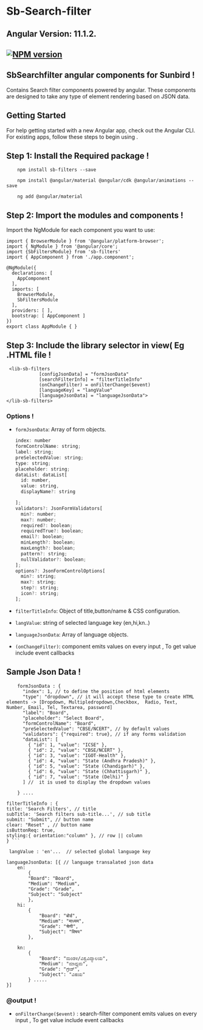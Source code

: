 # Sb-Search-filter
Angular Version: 11.1.2.
---
[![NPM version](https://img.shields.io/npm/v/sb-filters.svg?flat&logo=npm)](https://img.shields.io/npm/v/sb-filters.svg?style=for-the-badge&logo=npm)
---
## SbSearchfilter angular components for Sunbird !
Contains Search filter components powered by angular. These components are designed to take any type of element rendering based on JSON data. 

## Getting Started
For help getting started with a new Angular app, check out the Angular CLI.
For existing apps, follow these steps to begin using .

## Step 1: Install the Required package !
```
    npm install sb-filters --save
```
```
    npm install @angular/material @angular/cdk @angular/animations --save 
```
``` 
    ng add @angular/material
```

## Step 2: Import the modules and components !

Import the NgModule for each component you want to use:

```
import { BrowserModule } from '@angular/platform-browser';
import { NgModule } from '@angular/core';
import {SbFiltersModule} from 'sb-filters'
import { AppComponent } from './app.component';

@NgModule({
  declarations: [
    AppComponent
  ],
  imports: [
    BrowserModule,
    SbFiltersModule
  ],
  providers: [ ],
  bootstrap: [ AppComponent ]
})
export class AppModule { }
```

## Step 3: Include the library selector in view( Eg .HTML file !

```
 <lib-sb-filters
            [configJsonData] = "formJsonData"
            [searchFilterInfo] = "filterTitleInfo"
            (onChangeFilter) = onFilterChange($event)
            [languageKey] = "langValue"
            [languageJsonData] = "languageJsonData">
</lib-sb-filters>

```

### Options !
  - `formJsonData`: Array of form objects.

      ```javascript
    index: number
    formControlName: string;
    label: string;
    preSelectedValue: string;
    type: string;
    placeholder: string;
    dataList: dataList[
        id: number,
        value: string,
        displayName?: string

    ];
    validators?: JsonFormValidators[
        min?: number;
        max?: number;
        required?: boolean;
        requiredTrue?: boolean;
        email?: boolean;
        minLength?: boolean;
        maxLength?: boolean;
        pattern?: string;
        nullValidator?: boolean;
    ];
    options?: JsonFormControlOptions[
        min?: string;
        max?: string;
        step?: string;
        icon?: string;
    ];
      ```

  - `filterTitleInfo`: Object of title,button/name & CSS configuration.
  - `langValue`: string of selected language key (en,hi,kn..)
  - `languageJsonData`: Array of language objects.
  - `(onChangeFilter)`: component emits values on every input , To get value include event callbacks
## Sample Json Data !
``` 
    formJsonData : {
      "index": 1, // to define the position of html elements
      "type": "dropdown", // it will accept these type to create HTML elements -> [Dropdown, Multipledropdown,Checkbox,  Radio, Text, Number, Email, Tel, Textarea, password] 
      "label": "Board", 
      "placeholder": "Select Board",
      "formControlName": "Board",
      "preSelectedValue": "CBSE/NCERT", // by default values
      "validators": {"required": true}, // if any forms validation
      "dataList": [
        { "id": 1, "value": "ICSE" },
        { "id": 2, "value": "CBSE/NCERT" },
        { "id": 3, "value": "IGOT-Health" },
        { "id": 4, "value": "State (Andhra Pradesh)" },
        { "id": 5, "value": "State (Chandigarh)" },
        { "id": 6, "value": "State (Chhattisgarh)" },
        { "id": 7, "value": "State (Delhi)" }
      ] //  it is used to display the dropdown values

    } ....

 ``` 
    filterTitleInfo : {
    title: 'Search Filters', // title
    subTitle: 'Search filters sub-title...', // sub title
    submit: "Submit", // button name
    clear: "Reset" , // button name
    isButtonReq: true,
    styling:{ orientation:"column" }, // row || column
    } ```

```
 langValue : 'en'...  // selected global language key

```
```
languageJsonData: [{ // language transalated json data
    en:
        {
        "Board": "Board",
        "Medium": "Medium",
        "Grade": "Grade",
        "Subject": "Subject"
        },
    hi: 
        { 
            "Board": "बोर्ड",
            "Medium": "माध्यम",
            "Grade": "श्रेणी",
            "Subject": "विषय"
        },

    kn: 
        {
            "Board": "ಮಂಡಳಿ/ವಿಶ್ವವಿದ್ಯಾಲಯ",
            "Medium": "ಮಾಧ್ಯಮ",
            "Grade": "ಗ್ರೇಡ್",
            "Subject": "ವಿಷಯ"
        } .....
}]
```

### @output !
 - `onFilterChange($event)` : search-filter  component emits values on every input , To get value include event callbacks
